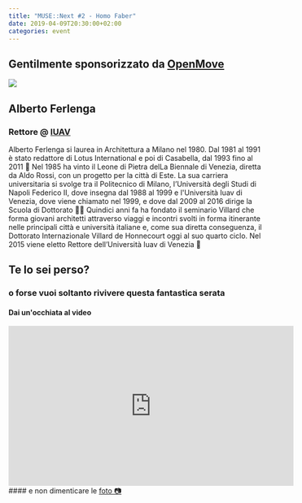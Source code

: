 ```yaml
---
title: "MUSE::Next #2 - Homo Faber"
date: 2019-04-09T20:30:00+02:00
categories: event
---
```


## Gentilmente sponsorizzato da [OpenMove](//www.openmove.com)

<img src="../../../img/sponsor/openMove-slide.jpg">

## Alberto Ferlenga

### Rettore @ [IUAV](//www.iuav.it/homepage/)

Alberto Ferlenga si laurea in Architettura a Milano nel 1980. Dal 1981 al 1991 è stato redattore di Lotus International e poi di Casabella, dal 1993 fino al 2011 🏡 Nel 1985 ha vinto il Leone di Pietra delLa Biennale di Venezia, diretta da Aldo Rossi, con un progetto per la città di Este. La sua carriera universitaria si svolge tra il Politecnico di Milano, l’Università degli Studi di Napoli Federico II, dove insegna dal 1988 al 1999 e l'Università Iuav di Venezia, dove viene chiamato nel 1999, e dove dal 2009 al 2016 dirige la Scuola di Dottorato 👩‍🎓 Quindici anni fa ha fondato il seminario Villard che forma giovani architetti attraverso viaggi e incontri svolti in forma itinerante nelle principali città e università italiane e, come sua diretta conseguenza, il Dottorato Internazionale Villard de Honnecourt oggi al suo quarto ciclo. Nel 2015 viene eletto Rettore dell’Università Iuav di Venezia 🦁

## Te lo sei perso?

### o forse vuoi soltanto rivivere questa fantastica serata

<section class="fb-links">

#### Dai un'occhiata al video

<iframe width="560" height="315" src="https://www.youtube.com/embed/H6ekLH9itlE" frameborder="0" allow="accelerometer; autoplay; clipboard-write; encrypted-media; gyroscope; picture-in-picture" allowfullscreen></iframe>
#### e non dimenticare le <a id="fb_photo_album" class="btn-facebook" target="_blank" href="//bit.ly/musenext2p">foto &#128247;</a>
</section>
